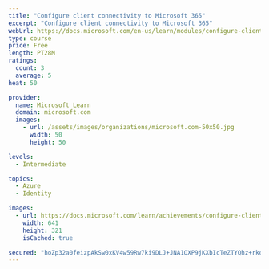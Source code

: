 ```yaml
---
title: "Configure client connectivity to Microsoft 365"
excerpt: "Configure client connectivity to Microsoft 365"
webUrl: https://docs.microsoft.com/en-us/learn/modules/configure-client-connectivity-to-microsoft-365/
type: course
price: Free
length: PT28M
ratings:
  count: 3
  average: 5
heat: 50

provider:
  name: Microsoft Learn
  domain: microsoft.com
  images:
    - url: /assets/images/organizations/microsoft.com-50x50.jpg
      width: 50
      height: 50

levels:
  - Intermediate

topics:
  - Azure
  - Identity

images:
  - url: https://docs.microsoft.com/learn/achievements/configure-client-connectivity-to-microsoft-365-social.png
    width: 641
    height: 321
    isCached: true

secured: "hoZp32a0feizpAkSw0xKV4w59Rw7ki9DLJ+JNA1QXP9jKXbIcTeZTYQhz+rko0QyW92XaJnXwLGtgbt/2/5tcYonmYtrP9d2Ib2k9oMbS+Y/ktg01KVFeqIjJQrph1MTu2upjz8XA3MzIidFeavQzZWEjF2QuBORHUhDVfPEoIEMYUOy/kJIjW6PAYGeCc9dkYwFKC3Uq6JBOQKHOGyEK8b0J50KpKol3vXTgkAGQ9S5+WoAbGzkHUmeE+XxAb7Z4kmxfl6rGyhYk255mVaqlBTh3D/CBaVkqOHeABCQDrmpUxSoeiDPzeDJlXjXCDox3ppqL4Xdh8UPqjPUsguSEo7J8NhefiMOF/HZC/qSQeJxATriiHF4ZCHAKuuYdqbLJkGczx6wCErJ8shejXZ95x7a26oreTettlFgbiBCwA4=;cPQkK38h+PD7sOcFKsgl+g=="
---
```


